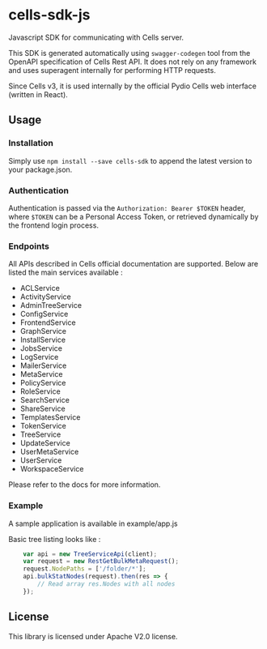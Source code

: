 # cells-sdk-js

Javascript SDK for communicating with Cells server.

This SDK is generated automatically using `swagger-codegen` tool from the OpenAPI specification of Cells Rest API. It does not rely on any framework and uses superagent internally for performing HTTP requests.

Since Cells v3, it is used internally by the official Pydio Cells web interface (written in React).

## Usage

### Installation

Simply use `npm install --save cells-sdk` to append the latest version to your package.json.

### Authentication

Authentication is passed via the `Authorization: Bearer $TOKEN` header, where `$TOKEN` can be a Personal Access Token, or retrieved dynamically by the frontend login process.

### Endpoints

All APIs described in Cells official documentation are supported. Below are listed the main services available : 

 - ACLService
 - ActivityService
 - AdminTreeService
 - ConfigService
 - FrontendService
 - GraphService
 - InstallService
 - JobsService
 - LogService
 - MailerService
 - MetaService
 - PolicyService
 - RoleService
 - SearchService
 - ShareService
 - TemplatesService
 - TokenService
 - TreeService
 - UpdateService
 - UserMetaService
 - UserService
 - WorkspaceService

Please refer to the docs for more information.

### Example

A sample application is available in example/app.js

Basic tree listing looks like : 

```javascript
    var api = new TreeServiceApi(client);
    var request = new RestGetBulkMetaRequest();
    request.NodePaths = ['/folder/*'];
    api.bulkStatNodes(request).then(res => {
        // Read array res.Nodes with all nodes
    });
```

## License

This library is licensed under Apache V2.0 license.